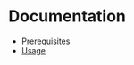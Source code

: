 Documentation
=============

 - [Prerequisites](docs/doc_01_prerequisites.md)
 - [Usage](docs/doc_02_usage.md)

